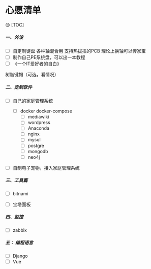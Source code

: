 # 心愿清单
:blush:
[TOC]


##### 一、外设



- [ ] 自定制键盘 各种轴混合用 支持热拔插的PCB  理论上换轴可以传家宝
- [ ] 制作自己PE系统盘，可以出一本教程
- [ ] 《一个IT爱好者的自白》

树脂键帽（可选，看情况）





##### 二、定制软件

- [ ] 自己的家庭管理系统
    - [ ] docker docker-compose
        - [ ] mediawiki
        - [ ] wordpress
        - [ ] Anaconda
        - [ ] nginx
        - [ ] mysql
        - [ ] postgre
        - [ ] mongodb
        - [ ] neo4j 
- [ ] 自制电子宠物，接入家庭管理系统


##### 三、工具篇
- [ ] bitnami
- [ ] 宝塔面板



##### 四、监控
- [ ] zabbix
##### 五： 编程语言
- [ ] Django
- [ ] Vue
